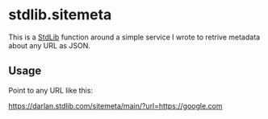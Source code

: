 # stdlib.sitemeta

This is a [StdLib](https://stdlib.com/) function around a simple service I wrote to retrive metadata about any URL as JSON.

## Usage

Point to any URL like this:

https://darlan.stdlib.com/sitemeta/main/?url=https://google.com